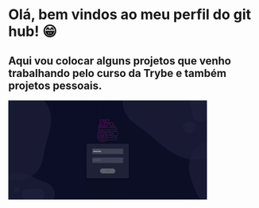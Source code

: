 <h1> Olá, bem vindos ao meu perfil do git hub! 😁 </h1>
<h2> Aqui vou colocar alguns projetos que venho trabalhando pelo curso da Trybe e também projetos pessoais. </h2>

<a target="_blank" href="https://github.com/andrezoide/Trybe-Projects/tree/main/projeto-trybewallet"><img width="400" height="200" src="src/assets/to_readme/projeto-trybeWallet.gif"></a>
